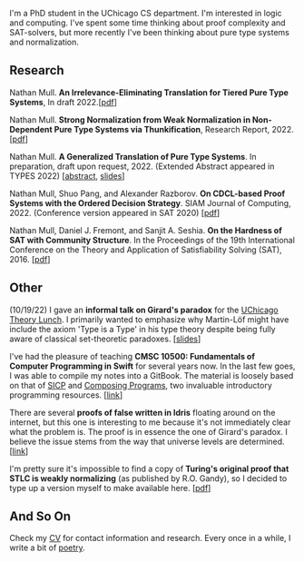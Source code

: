 I'm a PhD student in the UChicago CS department.
I'm interested in logic and computing.
I've spent some time thinking about proof complexity and SAT-solvers, but more recently I've been thinking about pure type systems and normalization.

## Research

Nathan Mull. **An Irrelevance-Eliminating Translation for Tiered Pure Type Systems**, In draft 2022.[[pdf](pdfs/irrelevant.pdf)]

Nathan Mull. **Strong Normalization from Weak Normalization in Non-Dependent Pure Type Systems via Thunkification**, Research Report, 2022. [[pdf](pdfs/thunk.pdf)]

Nathan Mull. **A Generalized Translation of Pure Type Systems**. In preparation, draft upon request, 2022. (Extended Abstract appeared in TYPES 2022) [[abstract](https://types22.inria.fr/files/2022/06/TYPES_2022_paper_73.pdf), [slides](https://types22.inria.fr/files/2022/06/TYPES_2022_slides_73.pdf)]

Nathan Mull, Shuo Pang, and Alexander Razborov. **On CDCL-based Proof Systems with the Ordered Decision Strategy**. SIAM Journal of Computing, 2022. (Conference version appeared in SAT 2020) [[pdf](https://arxiv.org/pdf/1909.04135.pdf)]

Nathan Mull, Daniel J. Fremont, and Sanjit A. Seshia. **On the Hardness of SAT with Community Structure**. In the Proceedings of the 19th International Conference on the Theory and Application of Satisfiability Solving (SAT), 2016. [[pdf](https://arxiv.org/pdf/1602.08620.pdf)]

## Other

(10/19/22)
I gave an **informal talk on Girard's paradox** for the [UChicago Theory Lunch](https://orecchia.net/event/theory-lunch/).
I primarily wanted to emphasize why Martin-Löf might have include the axiom 'Type is a Type' in his type theory despite being fully aware of classical set-theoretic paradoxes. [[slides](pdfs/lunch-slides.pdf)]

I've had the pleasure of teaching **CMSC 10500: Fundamentals of Computer Programming in Swift** for several years now.
In the last few goes, I was able to compile my notes into a GitBook.
The material is loosely based on that of [SICP](https://mitp-content-server.mit.edu/books/content/sectbyfn/books_pres_0/6515/sicp.zip/index.html) and [Composing Programs](http://www.composingprograms.com), two invaluable introductory programming resources. [[link](https://nmmull.gitbook.io/cmsc-10500/)]

There are several **proofs of false written in Idris** floating around on the internet, but this one is interesting to me because it's not immediately clear what the problem is.
The proof is in essence the one of Girard's paradox.
I believe the issue stems from the way that universe levels are determined.
[[link](https://github.com/nmmull/Falsum)]

I'm pretty sure it's impossible to find a copy of **Turing's original proof that STLC is weakly normalizing** (as published by R.O. Gandy), so I decided to type up a version myself to make available here. [[pdf](pdfs/turing.pdf)]

## And So On

Check my [CV](pdfs/CV.pdf) for contact information and research.
Every once in a while, I write a bit of [poetry](pages/poetry.md).
